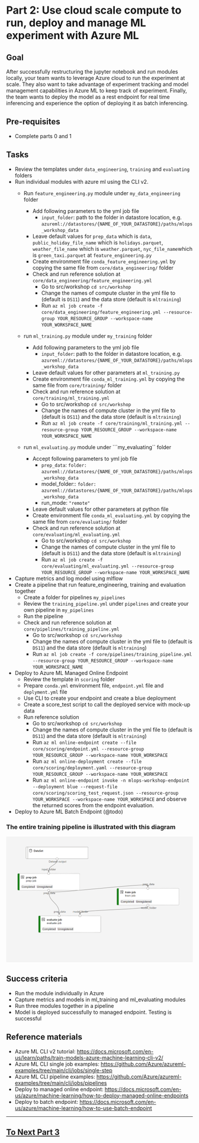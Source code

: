 
# Part 2: Use cloud scale compute to run, deploy and manage ML experiment with Azure ML

## Goal 
After successfully restructuring the jupyter notebook and run modules locally, your team wants to leverage Azure cloud to run the experiment at scale.
They also want to take advantage of experiment tracking and model management capabilities in Azure ML to keep track of experiment. 
Finally, the team wants to deploy the model as a rest endpoint for real time inferencing and experience the option of deploying it as batch inferencing.

## Pre-requisites
- Complete parts 0 and 1

## Tasks
- Review the templates under ```data_engineering```, ```training``` and   ```evaluating``` folders
- Run individual modules with azure ml using the CLI v2. 
    - Run ```feature_engineering.py``` module under ```my_data_engineering``` folder
        - Add following parameters to the yml job file
            - ```input_folder```: path to the folder in datastore location, e.g. ```azureml://datastores/{NAME_OF_YOUR_DATASTORE}/paths/mlops_workshop_data```
        - Leave default values for  ```prep_data``` which is ```data```, ```public_holiday_file_name``` which is ```holidays.parquet```,  ```weather_file_name``` which is ```weather.parquet```, ```nyc_file_name```which is ```green_taxi.parquet``` at ```feature_engineering.py```
        - Create environment file ```conda_feature_engineering.yml``` by copying the same file from ```core/data_engineering/``` folder 
        - Check and run reference solution at ```core/data_engineering/feature_engineering.yml```
            - Go to src/workshop ```cd src/workshop```
            - Change the names of compute cluster in the yml file to (default is ```DS11```) and the data store (default is ```mltraining```)
            - Run ```az ml job create -f core/data_engineering/feature_engineering.yml --resource-group YOUR_RESOURCE_GROUP --workspace-name YOUR_WORKSPACE_NAME```

    - run ```ml_training.py``` module under ```my_training``` folder
        - Add following parameters to the yml job file
            - ```input_folder```: path to the folder in datastore location, e.g. ```azureml://datastores/{NAME_OF_YOUR_DATASTORE}/paths/mlops_workshop_data```
        - Leave default values for other parameters at ```ml_training.py```
        - Create environment file ```conda_ml_training.yml``` by copying the same file from ```core/training/``` folder 
        - Check and run reference solution at ```core/training/ml_training.yml```
            - Go to src/workshop ```cd src/workshop```
            - Change the names of compute cluster in the yml file to (default is ```DS11```) and the data store (default is ```mltraining```)
            - Run ```az ml job create -f core/training/ml_training.yml --resource-group YOUR_RESOURCE_GROUP --workspace-name YOUR_WORKSPACE_NAME```
    - run ```ml_evaluating.py``` module under ```my_evaluating`` folder
        - Accept following parameters to yml job file
            - ```prep_data```: ```folder: azureml://datastores/{NAME_OF_YOUR_DATASTORE}/paths/mlops_workshop_data```
            - model_folder:: ```folder: azureml://datastores/{NAME_OF_YOUR_DATASTORE}/paths/mlops_workshop_data```
            - run_mode: ```"remote"```
        - Leave default values for other parameters at python file
        - Create environment file ```conda_ml_evaluating.yml``` by copying the same file from ```core/evaluating/``` folder 
        - Check and run reference solution at ```core/evaluating/ml_evaluating.yml```
            - Go to src/workshop ```cd src/workshop```
            - Change the names of compute cluster in the yml file to (default is ```DS11```) and the data store (default is ```mltraining```)
            - Run ```az ml job create -f core/evaluating/ml_evaluating.yml --resource-group YOUR_RESOURCE_GROUP --workspace-name YOUR_WORKSPACE_NAME```
- Capture metrics and log model using mlflow 
- Create a pipeline that run feature_engineering, training and evaluation together
    - Create a folder for pipelines ```my_pipelines``` 
    - Review the ```training_pipeline.yml``` under ```pipelines``` and create your own pipeline in ```my_pipelines``` 
    - Run the pipeline  
    - Check and run reference solution at ```core/pipelines/training_pipeline.yml```
        - Go to src/workshop ```cd src/workshop```
        - Change the names of compute cluster in the yml file to (default is ```DS11```) and the data store (default is ```mltraining```)
        - Run ```az ml job create -f core/pipelines/training_pipeline.yml --resource-group YOUR_RESOURCE_GROUP --workspace-name YOUR_WORKSPACE_NAME```
- Deploy to Azure ML Managed Online Endpoint
    - Review the template in ```scoring``` folder
    - Prepare ```conda.yml``` environment file, ```endpoint.yml``` file and ```deplyment.yml``` file
    - Use CLI to create your endpoint and create a blue deployment 
    - Create a score_test script to call the deployed service with mock-up data
    - Run reference solution
        - Go to src/workshop ```cd src/workshop```
        - Change the names of compute cluster in the yml file to (default is ```DS11```) and the data store (default is ```mltraining```)
        - Run ```az ml online-endpoint create --file core/scoring/endpoint.yml --resource-group YOUR_RESOURCE_GROUP --workspace-name YOUR_WORKSPACE```
        - Run ```az ml online-deployment create --file core/scoring/deployment.yaml --resource-group YOUR_RESOURCE_GROUP --workspace-name YOUR_WORKSPACE```
        - Run ```az ml online-endpoint invoke -n mlops-workshop-endpoint --deployment blue --request-file core/scoring/scoring_test_request.json --resource-group YOUR_WORKSPACE --workspace-name YOUR_WORKSPACE``` and observe the returned scores from the endpoint evaluation.
- Deploy to Azure ML Batch Endpoint (@todo)

### The entire training pipeline is illustrated with this diagram

![training_pipeline](images/training_pipeline.png)
## Success criteria
- Run the module individually in Azure 
- Capture metrics and models in ml_training and ml_evaluating modules
- Run three modules together in a pipeline
- Model is deployed successfully to managed endpoint. Testing is successful


## Reference materials
- Azure ML CLI v2 tutorial: https://docs.microsoft.com/en-us/learn/paths/train-models-azure-machine-learning-cli-v2/
- Azure ML CLI single job examples: https://github.com/Azure/azureml-examples/tree/main/cli/jobs/single-step
- Azure ML CLI pipeline examples: https://github.com/Azure/azureml-examples/tree/main/cli/jobs/pipelines
- Deploy to managed online endpoint: https://docs.microsoft.com/en-us/azure/machine-learning/how-to-deploy-managed-online-endpoints
- Deploy to batch endpoint: https://docs.microsoft.com/en-us/azure/machine-learning/how-to-use-batch-endpoint

---

## [To Next Part 3](part_3.md)
